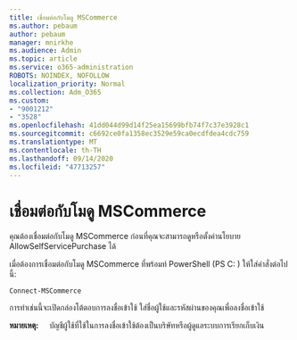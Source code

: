```yaml
---
title: เชื่อมต่อกับโมดู MSCommerce
ms.author: pebaum
author: pebaum
manager: mnirkhe
ms.audience: Admin
ms.topic: article
ms.service: o365-administration
ROBOTS: NOINDEX, NOFOLLOW
localization_priority: Normal
ms.collection: Adm_O365
ms.custom:
- "9001212"
- "3528"
ms.openlocfilehash: 41dd044d99d14f25ea15699bfb74f7c37e3928c1
ms.sourcegitcommit: c6692ce0fa1358ec3529e59ca0ecdfdea4cdc759
ms.translationtype: MT
ms.contentlocale: th-TH
ms.lasthandoff: 09/14/2020
ms.locfileid: "47713257"
---
```

# <a name="connect-to-the-mscommerce-module"></a>เชื่อมต่อกับโมดู MSCommerce

คุณต้องเชื่อมต่อกับโมดู MSCommerce ก่อนที่คุณจะสามารถดูหรือตั้งค่านโยบาย AllowSelfServicePurchase ได้  

เมื่อต้องการเชื่อมต่อกับโมดู MSCommerce ที่พร้อมท์ PowerShell (PS C: \) ให้ใส่คำสั่งต่อไปนี้:

`Connect-MSCommerce`

การทำเช่นนี้จะเปิดกล่องโต้ตอบการลงชื่อเข้าใช้ ใส่ชื่อผู้ใช้และรหัสผ่านของคุณเพื่อลงชื่อเข้าใช้

**หมายเหตุ:** &nbsp; &nbsp; บัญชีผู้ใช้ที่ใช้ในการลงชื่อเข้าใช้ต้องเป็นบริษัทหรือผู้ดูแลระบบการเรียกเก็บเงิน
